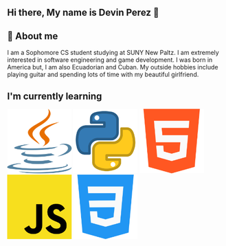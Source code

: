 ## Hi there, My name is Devin Perez 👋

## 🙋 About me
I am a Sophomore CS student studying at SUNY New Paltz. I am extremely interested in software engineering and game development. I was born in America but, I am also Ecuadorian and Cuban. My outside hobbies include playing guitar and spending lots of time with my beautiful girlfriend. 

## I'm currently learning

<img src="https://github.com/devinperez06/devinperez06/blob/main/images/java-icon-1511x2048-6ikx8301.png" width = "150" height = "150" /> <img src="https://github.com/devinperez06/devinperez06/blob/main/images/4518857_python_icon.png" width = "150" height = "150" />
<img src="https://github.com/devinperez06/devinperez06/blob/main/images/html-5.png" width = "150" height = "150" /> <img src="https://github.com/devinperez06/devinperez06/blob/main/images/javascript-js-icon-2048x2048-nyxvtvk0.png" width = "150" height = "150" /> <img src= "https://github.com/devinperez06/devinperez06/blob/main/images/css-3.png" width = "150" height = "150" /> 


<!--
**devinperez06/devinperez06** is a ✨ _special_ ✨ repository because its `README.md` (this file) appears on your GitHub profile.

Here are some ideas to get you started:

- 🔭 I’m currently working on ...
- 🌱 I’m currently learning ...
- 👯 I’m looking to collaborate on ...
- 🤔 I’m looking for help with ...
- 💬 Ask me about ...
- 📫 How to reach me: ...
- 😄 Pronouns: ...
- ⚡ Fun fact: ...
-->
